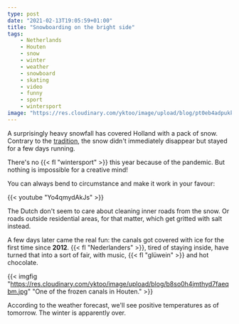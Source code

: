 ```yaml
---
type: post
date: "2021-02-13T19:05:59+01:00"
title: "Snowboarding on the bright side"
tags:
    - Netherlands
    - Houten
    - snow
    - winter
    - weather
    - snowboard
    - skating
    - video
    - funny
    - sport
    - wintersport
image: "https://res.cloudinary.com/yktoo/image/upload/blog/pt0eb4adpukkb2jiv7ic.jpg"
---
```


A surprisingly heavy snowfall has covered Holland with a pack of snow. Contrary to the [tradition](0268), the snow didn't immediately disappear but stayed for a few days running.

There's no {{< fl "wintersport" >}} this year because of the pandemic. But nothing is impossible for a creative mind!

<!--more-->

You can always bend to circumstance and make it work in your favour:

{{< youtube "Yo4qmydAkJs" >}}

The Dutch don't seem to care about cleaning inner roads from the snow. Or roads outside residential areas, for that matter, which get gritted with salt instead.

A few days later came the real fun: the canals got covered with ice for the first time since **2012**. {{< fl "Nederlanders" >}}, tired of staying inside, have turned that into a sort of fair, with music, {{< fl "glüwein" >}} and hot chocolate.

{{< imgfig "https://res.cloudinary.com/yktoo/image/upload/blog/b8so0h4jmthyd7faeqbm.jpg" "One of the frozen canals in Houten." >}}

According to the weather forecast, we'll see positive temperatures as of tomorrow. The winter is apparently over.
